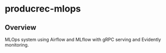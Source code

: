 # producrec-mlops

## Overview

MLOps system using Airflow and MLflow with gRPC serving and Evidently monitoring.